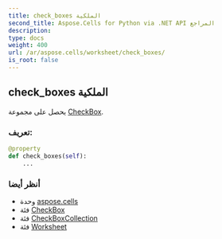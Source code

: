 ```yaml
---
title: check_boxes الملكية
second_title: Aspose.Cells for Python via .NET API المراجع
description:
type: docs
weight: 400
url: /ar/aspose.cells/worksheet/check_boxes/
is_root: false
---
```

##  check_boxes الملكية

يحصل على مجموعة [CheckBox](/cells/python-net/ar/aspose.cells.drawing/checkbox).
###  تعريف:
```python
@property
def check_boxes(self):
    ...
```

###  أنظر أيضا
* وحدة [aspose.cells](../../)
* فئة [CheckBox](/cells/python-net/ar/aspose.cells.drawing/checkbox)
* فئة [CheckBoxCollection](/cells/python-net/ar/aspose.cells.drawing/checkboxcollection)
* فئة [Worksheet](/cells/python-net/ar/aspose.cells/worksheet)
